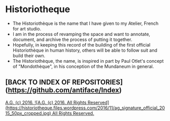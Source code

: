 # Historiotheque
* The Historiothèque is the name that I have given to my Atelier, French for art studio.
* I am in the process of revamping the space and want to annotate, document, and archive the process of putting it together.
* Hopefully, in keeping this record of the building of the first official Historiothèque in human history, others will be able to follow suit and build their own.
* The Historiothèque, the name, is inspired in part by Paul Otlet's concept of "Mondothèque", in his conception of the Mundaneum in general.

## [BACK TO INDEX OF REPOSITORIES] (https://github.com/antiface/Index)

[A.G. (c) 2016. ![A.G. (c) 2016. All Rights Reserved]
(https://historiotheque.files.wordpress.com/2016/11/ag_signature_official_2015_50px_cropped.jpg) All Rights Reserved.](http://alexgagnon.com)
